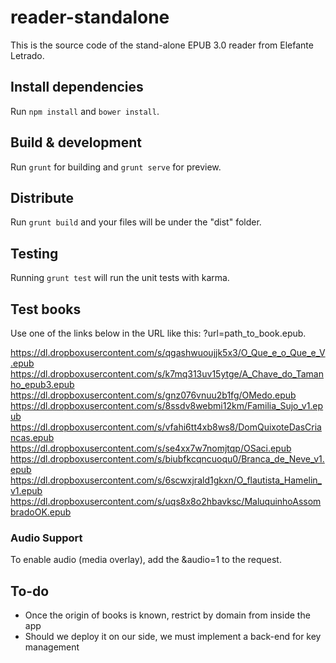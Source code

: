 # reader-standalone

This is the source code of the stand-alone EPUB 3.0 reader from Elefante Letrado.

## Install dependencies

Run `npm install` and `bower install`.

## Build & development

Run `grunt` for building and `grunt serve` for preview.

## Distribute

Run  `grunt build` and your files will be under the "dist" folder.

## Testing

Running `grunt test` will run the unit tests with karma.

## Test books

Use one of the links below in the URL like this: ?url=path_to_book.epub.

https://dl.dropboxusercontent.com/s/qgashwuoujjk5x3/O_Que_e_o_Que_e_V.epub
https://dl.dropboxusercontent.com/s/k7mq313uv15ytge/A_Chave_do_Tamanho_epub3.epub
https://dl.dropboxusercontent.com/s/gnz076vnuu2b1fg/OMedo.epub
https://dl.dropboxusercontent.com/s/8ssdv8webmi12km/Familia_Sujo_v1.epub
https://dl.dropboxusercontent.com/s/vfahi6tt4xb8ws8/DomQuixoteDasCriancas.epub
https://dl.dropboxusercontent.com/s/se4xx7w7nomjtqp/OSaci.epub
https://dl.dropboxusercontent.com/s/biubfkcqncuoqu0/Branca_de_Neve_v1.epub
https://dl.dropboxusercontent.com/s/6scwxjrald1gkxn/O_flautista_Hamelin_v1.epub
https://dl.dropboxusercontent.com/s/uqs8x8o2hbavksc/MaluquinhoAssombradoOK.epub

### Audio Support

To enable audio (media overlay), add the &audio=1 to the request.

## To-do

* Once the origin of books is known, restrict by domain from inside the app
* Should we deploy it on our side, we must implement a back-end for key management